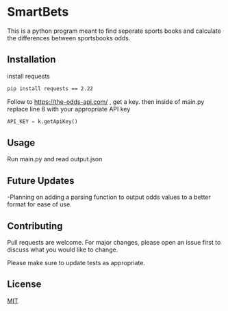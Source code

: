 # SmartBets

This is a python program meant to find seperate sports books and calculate the differences between sportsbooks
odds.

## Installation

install requests

```bash
pip install requests == 2.22
```

Follow to https://the-odds-api.com/ , get a key. then inside of main.py replace line 8 with your appropriate API key


```python
API_KEY = k.getApiKey()
```

## Usage

Run main.py and read output.json

## Future Updates

-Planning on adding a parsing function to output odds values to a better format for ease of use. 


## Contributing
Pull requests are welcome. For major changes, please open an issue first to discuss what you would like to change.

Please make sure to update tests as appropriate.

## License
[MIT](https://choosealicense.com/licenses/mit/)